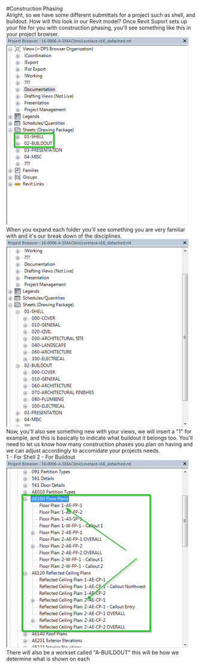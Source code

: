 
<br>
#Construction Phasing 
<br>
Alright, so we have some different submittals for a project such as shell, and buildout. How will this look in our Revit model? Once Revit Suport sets up your file for you with construction phasing, you'll see something like this in your project browser. 
<br>
<img src="images/6/PB_Shell_Buildout.png">
<br> 
When you expand each folder you'll see something you are very familiar with and it's our break down of the disciplines. 
<br>
<img src="images/6/PB_Breakdown.png">
<br>
Now, you'll also see something new with your views, we will insert a "1" for example, and this is basically to indicate what buildout it belongs too. You'll need to let us know how many construction phases you plan on having and we can adjust accordingly to accomidate your projects needs.  
<br>
1 - For Shell
2 - For Buildout
<br>
<img src="images/6/PB_Views.png">
<br>
There will also be a workset called "A-BUILDOUT" this will be how we determine what is shown on each 
